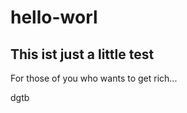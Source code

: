 # hello-worl
This ist just a little test
----------------------------
For those of you who wants to get rich...

dgtb
